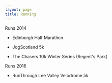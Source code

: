 ```yaml
---
layout: page
title: Running
---
```


Runs 2014

* Edinburgh Half Marathon

* JogScotland 5k

* The Chasers 10k Winter Series (Regent's Park)

Runs 2016

* RunThrough Lee Valley Velodrome 5k
